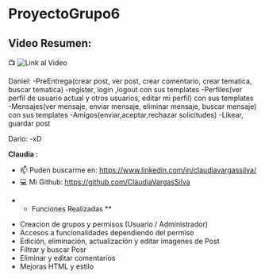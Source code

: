 # ProyectoGrupo6

## Video Resumen: 
:tv: ![Link al Video](https://youtu.be/rZ84U6VKkHs)


Daniel:
-PreEntrega(crear post, ver post, crear comentario, crear tematica, buscar tematica)
-register, login ,logout con sus templates
-Perfiles(ver perfil de usuario actual y otros usuarios, editar mi perfil) con sus templates
-Mensajes(ver mensaje, enviar mensaje, eliminar mensaje, buscar mensaje) con sus templates
-Amigos(enviar,aceptar,rechazar solicitudes)
-Likear, guardar post 

Dario:
-xD

**Claudia :**
- 📫  Puden buscarme en: 
https://www.linkedin.com/in/claudiavargassilva/
- :computer: Mi Github:
https://github.com/ClaudiaVargasSilva

* * Funciones Realizadas **
- Creacion de grupos y permisos (Usuario / Administrador)
- Accesos a funcionalidades dependiendo del permiso
- Edición, eliminación, actualización y editar imagenes de Post 
- Filtrar y buscar Posr
- Eliminar y editar comentarios
- Mejoras HTML y estilo 


